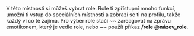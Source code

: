 V této místnosti si můžeš vybrat role. Role ti zpřístupní mnoho funkcí, umožní ti vstup do speciálních místností a zobrazí se ti na profilu, takže každý ví co tě zajímá. Pro výber role stačí ~~ zareagovat na zprávu emotikonem, který je vedle role, nebo ~~ použít příkaz **/role @název_role**.